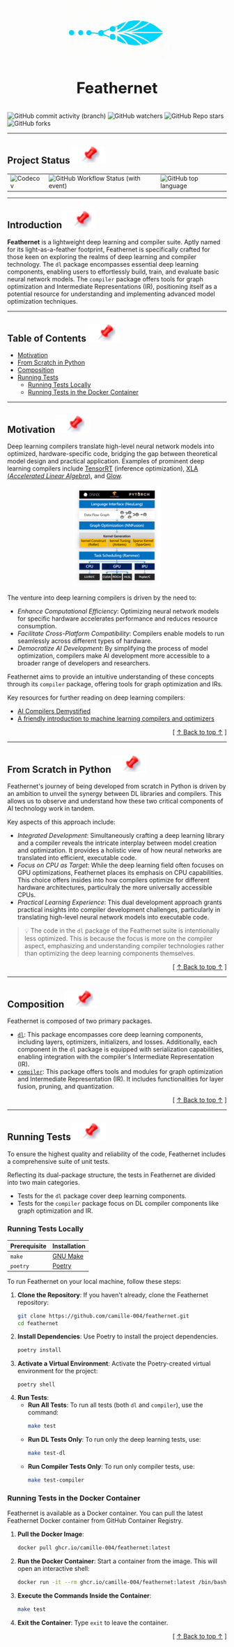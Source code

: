 <h1 align="center" style="display: block; font-size: 2.5em; font-weight: bold; margin-block-start: 1em; margin-block-end: 1em;">
<img align="center" src="assets/imgs/feathernet_logo.png" style="width:50%;height:50%"/>
  <br /><br /><strong>Feathernet</strong>
</h1>

![GitHub commit activity (branch)](https://img.shields.io/github/commit-activity/t/camille-004/feathernet?style=social)
![GitHub watchers](https://img.shields.io/github/watchers/camille-004/feathernet?style=social)
![GitHub Repo stars](https://img.shields.io/github/stars/camille-004/feathernet?style=social)
![GitHub forks](https://img.shields.io/github/forks/camille-004/feathernet?style=social)

---

## Project Status[![](https://raw.githubusercontent.com/aregtech/areg-sdk/master/docs/img/pin.svg)](#project-status)

<table class="no-border">
  <tr>
    <td><img alt="Codecov" src="https://img.shields.io/codecov/c/github/camille-004/feathernet?style=for-the-badge"></td>
    <td><img alt="GitHub Workflow Status (with event)" src="https://img.shields.io/github/actions/workflow/status/camille-004/feathernet/ci.yml?style=for-the-badge"></td>
    <td><img alt="GitHub top language" src="https://img.shields.io/github/languages/top/camille-004/feathernet?style=for-the-badge"></td>
</table>

---

## Introduction[![](https://raw.githubusercontent.com/aregtech/areg-sdk/master/docs/img/pin.svg)](#introduction)

**Feathernet** is a lightweight deep learning and compiler suite. Aptly named for its light-as-a-feather footprint, Feathernet is specifically crafted for those keen on exploring the realms of deep learning and compiler technology. The `dl` package encompasses essential deep learning components, enabling users to effortlessly build, train, and evaluate basic neural network models. The `compiler` package offers tools for graph optimization and Intermediate Representations (IR), positioning itself as a potential resource for understanding and implementing advanced model optimization techniques.

---

## Table of Contents[![](https://raw.githubusercontent.com/aregtech/areg-sdk/master/docs/img/pin.svg)](#table-of-contents)

- [Motivation](#motivation-)
- [From Scratch in Python](#from-scratch-in-python-)
- [Composition](#composition-)
- [Running Tests](#running-tests-)
    - [Running Tests Locally](#running-tests-locally)
    - [Running Tests in the Docker Container](#running-tests-in-the-docker-container)

---

## Motivation[![](https://raw.githubusercontent.com/aregtech/areg-sdk/master/docs/img/pin.svg)](#motivation)

Deep learning compilers translate high-level neural network models into optimized, hardware-specific code, bridging the gap between theoretical model design and practical application. Examples of prominent deep learning compilers include [TensorRT](https://developer.nvidia.com/tensorrt) (inference optimization), [XLA (*Accelerated Linear Algebra*)](https://www.tensorflow.org/xla), and [Glow](https://ai.meta.com/tools/glow/).

<div align="center"><img src="assets/imgs/dl_compiler.png" alt="Deep Learning Compiler Framework" style="width:40%;height:40%"/></div>

The venture into deep learning compilers is driven by the need to:
- *Enhance Computational Efficiency*: Optimizing neural network models for specific hardware accelerates performance and reduces resource consumption.
- *Facilitate Cross-Platform Compatibility*: Compilers enable models to run seamlessly across different types of hardware.
- *Democratize AI Development*: By simplifying the process of model optimization, compilers make AI development more accessible to a broader range of developers and researchers.

Feathernet aims to provide an intuitive understanding of these concepts through its `compiler` package, offering tools for graph optimization and IRs.

Key resources for further reading on deep learning compilers:
- [AI Compilers Demystified](https://medium.com/geekculture/ai-compilers-ae28afbc4907)
- [A friendly introduction to machine learning compilers and optimizers](https://huyenchip.com/2021/09/07/a-friendly-introduction-to-machine-learning-compilers-and-optimizers.html)

<div align="right">[ <a href="#table-of-contents">↑ Back to top ↑</a> ]</div>

---

## From Scratch in Python[![](https://raw.githubusercontent.com/aregtech/areg-sdk/master/docs/img/pin.svg)](#from-scratch-in-python)

Feathernet's journey of being developed from scratch in Python is driven by an ambition to unveil the synergy between DL libraries and compilers. This allows us to observe and understand how these two critical components of AI technology work in tandem.

Key aspects of this approach include:
- *Integrated Development*: Simultaneously crafting a deep learning library and a compiler reveals the intricate interplay between model creation and optimization. It provides a holistic view of how neural networks are translated into efficient, executable code.
- *Focus on CPU as Target*: While the deep learning field often focuses on GPU optimizations, Feathernet places its emphasis on CPU capabilities. This choice offers insides into how compilers optimize for different hardware architectures, particulraly the more universally accessible CPUs.
- *Practical Learning Experience*: This dual development approach grants practical insights into compiler development challenges, particularly in translating high-level neural network models into executable code.

> 💡 The code in the `dl` package of the Feathernet suite is intentionally less optimized. This is because the focus is more on the compiler aspect, emphasizing and understanding compiler technologies rather than optimizing the deep learning components themselves.

<div align="right">[ <a href="#table-of-contents">↑ Back to top ↑</a> ]</div>

---

## Composition[![](https://raw.githubusercontent.com/aregtech/areg-sdk/master/docs/img/pin.svg)](#composition)

Feathernet is composed of two primary packages.
- [`dl`](https://github.com/camille-004/feathernet/tree/main/feathernet/dl): This package encompasses core deep learning components, including layers, optimizers, initializers, and losses. Additionally, each component in the `dl` package is equipped with serialization capabilities, enabling integration with the compiler's Intermediate Representation (IR).
- [`compiler`](https://github.com/camille-004/feathernet/tree/main/feathernet/compiler): This package offers tools and modules for graph optimization and Intermediate Representation (IR). It includes functionalities for layer fusion, pruning, and quantization.

<div align="right">[ <a href="#table-of-contents">↑ Back to top ↑</a> ]</div>

---

## Running Tests[![](https://raw.githubusercontent.com/aregtech/areg-sdk/master/docs/img/pin.svg)](#run-tests)

To ensure the highest quality and reliability of the code, Feathernet includes a comprehensive suite of unit tests.

Reflecting its dual-package structure, the tests in Feathernet are divided into two main categories.
- Tests for the `dl` package cover deep learning components.
- Tests for the `compiler` package focus on DL compiler components like graph optimization and IR.

### Running Tests Locally

| **Prerequisite** | **Installation** |
| --- | ---|
| `make` | [GNU Make](https://www.gnu.org/software/make/) |
| `poetry` | [Poetry](https://python-poetry.org/docs/#installation) |

To run Feathernet on your local machine, follow these steps:

1. **Clone the Repository**:
    If you haven't already, clone the Feathernet repository:
    ```bash
    git clone https://github.com/camille-004/feathernet.git
    cd feathernet
    ```
2. **Install Dependencies**:
    Use Poetry to install the project dependencies.
    ```bash
    poetry install
    ```
3. **Activate a Virtual Environment**:
    Activate the Poetry-created virtual environment for the project:
    ```
    poetry shell
    ```
4. **Run Tests**:
    - **Run All Tests**: To run all tests (both `dl` and `compiler`), use the command:
      ```bash
      make test
      ```
    - **Run DL Tests Only**: To run only the deep learning tests, use:
      ```bash
      make test-dl
      ```
    - **Run Compiler Tests Only**: To run only compiler tests, use:
      ```bash
      make test-compiler
      ```

### Running Tests in the Docker Container

Feathernet is available as a Docker container. You can pull the latest Feathernet Docker container from GitHub Container Registry.

1.  **Pull the Docker Image**:
    ```bash
    docker pull ghcr.io/camille-004/feathernet:latest
    ```
2. **Run the Docker Container**:
    Start a container from the image. This will open an interactive shell:
    ```bash
    docker run -it --rm ghcr.io/camille-004/feathernet:latest /bin/bash
   ```
3. **Execute the Commands Inside the Container**:
    ```bash
   make test
    ```
4. **Exit the Container**:
    Type `exit` to leave the container.

<div align="right">[ <a href="#table-of-contents">↑ Back to top ↑</a> ]</div>
